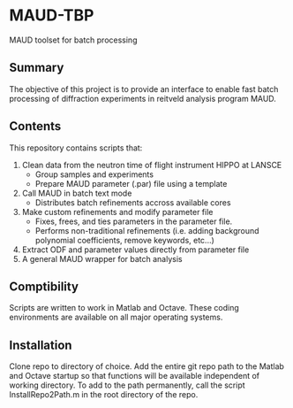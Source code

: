 # MAUD-TBP
MAUD toolset for batch processing

## Summary
The objective of this project is to provide an interface to enable fast batch processing of diffraction experiments in reitveld analysis program MAUD.

## Contents
This repository contains scripts that: 
1. Clean data from the neutron time of flight instrument HIPPO at LANSCE
    - Group samples and experiments
    - Prepare MAUD parameter (.par) file using a template
2. Call MAUD in batch text mode 
     - Distributes batch refinements accross available cores
3. Make custom refinements and modify parameter file
     - Fixes, frees, and ties parameters in the parameter file.
     - Performs non-traditional refinements (i.e. adding background polynomial coefficients, remove keywords, etc...)
4. Extract ODF and parameter values directly from parameter file
5. A general MAUD wrapper for batch analysis

## Comptibility
Scripts are written to work in Matlab and Octave. These coding environments are available on all major operating systems.

## Installation
Clone repo to directory of choice. Add the entire git repo path to the Matlab and Octave startup so that functions will be available independent of working directory. To add to the path permanently, call the script InstallRepo2Path.m in the root directory of the repo.
